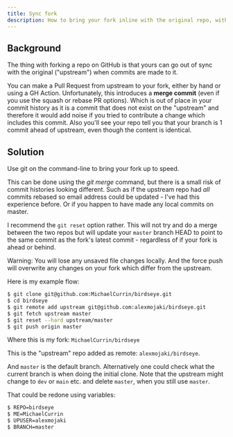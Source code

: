 ```yaml
---
title: Sync fork
description: How to bring your fork inline with the original repo, without a merge commit
---
```


## Background

The thing with forking a repo on GitHub is that yours can go out of sync with the original ("upstream") when commits are made to it.

You can make a Pull Request from upstream to your fork, either by hand or using a GH Action. Unfortunately, this introduces a **merge commit** (even if you use the squash or rebase PR options). Which is out of place in your commit history as it is a commit that does not exist on the "upstream" and therefore it would add noise if you tried to contribute a change which includes this commit. Also you'll see your repo tell you that your branch is 1 commit ahead of upstream, even though the content is identical.


## Solution

Use git on the command-line to bring your fork up to speed.

This can be done using the _git merge_ command, but there is a small risk of commit histories looking different. Such as if the upstream repo had _all_ commits rebased so email address could be updated - I've had this experience before. Or if you happen to have made any local commits on master.

I recommend the `git reset` option rather. This will not try and do a merge between the two repos but will update your `master` branch HEAD to point to the same commit as the fork's latest commit - regardless of if your fork is ahead or behind.

Warning: You will lose any unsaved file changes locally. And the force push will overwrite any changes on your fork which differ from the upstream.

Here is my example flow:

```sh
$ git clone git@github.com:MichaelCurrin/birdseye.git
$ cd birdseye
$ git remote add upstream git@github.com:alexmojaki/birdseye.git
$ git fetch upstream master
$ git reset --hard upstream/master
$ git push origin master
```

Where this is my fork: `MichaelCurrin/birdseye`

This is the "upstream" repo added as remote: `alexmojaki/birdseye`.

And `master` is the default branch. Alternatively one could check what the current branch is when doing the initial clone. Note that the upstream might change to `dev` or `main` etc. and delete `master`, when you still use `master`.

That could be redone using variables:

```sh
$ REPO=birdseye
$ ME=MichaelCurrin
$ UPUSER=alexmojaki
$ BRANCH=master
```
